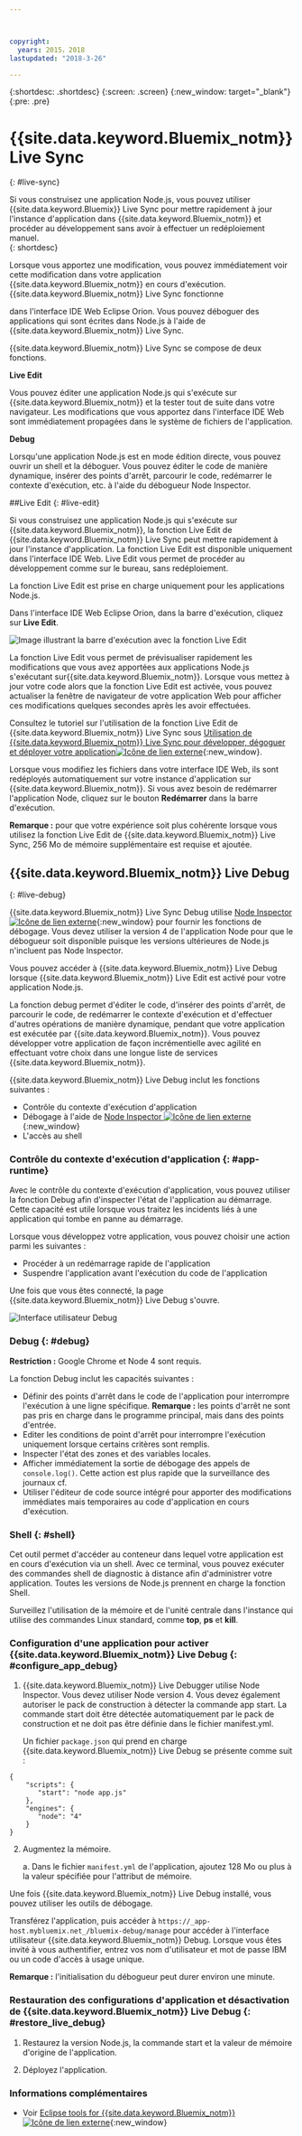 ```yaml
---



copyright:
  years: 2015，2018
lastupdated: "2018-3-26"

---
```


{:shortdesc: .shortdesc}
{:screen: .screen}
{:new_window: target="_blank"}
{:pre: .pre}

# {{site.data.keyword.Bluemix_notm}} Live Sync
{: #live-sync}


Si vous construisez une application Node.js, vous pouvez utiliser {{site.data.keyword.Bluemix}} Live Sync pour mettre rapidement à jour l'instance d'application dans {{site.data.keyword.Bluemix_notm}} et procéder au développement sans avoir à effectuer un redéploiement manuel.   
{: shortdesc}

Lorsque vous apportez une modification, vous pouvez immédiatement voir cette modification dans votre application
{{site.data.keyword.Bluemix_notm}} en cours d'exécution. {{site.data.keyword.Bluemix_notm}} Live Sync fonctionne
<!--from both the command line and -->
dans l'interface IDE Web Eclipse Orion. Vous pouvez déboguer des applications qui sont écrites dans Node.js à l'aide de {{site.data.keyword.Bluemix_notm}} Live Sync.  

{{site.data.keyword.Bluemix_notm}} Live Sync se compose de deux fonctions.
<!--three -->

<!--
**Desktop Sync**  

You can synchronize any desktop directory tree with a cloud-based project workspace similar to the way Dropbox works. The Web IDE directly edits the same cloud-based workspace, so both stay in sync. Desktop Sync works for any kind of application. To use Desktop Sync, you need to download and install the BL command line interface.  
-->

**Live Edit**

Vous pouvez éditer une application Node.js qui s'exécute sur {{site.data.keyword.Bluemix_notm}} et la tester tout de suite dans votre navigateur. Les modifications que vous apportez dans l'interface IDE Web sont immédiatement propagées dans le système de fichiers de l'application.  

**Debug**  

Lorsqu'une application Node.js est en mode édition directe, vous pouvez ouvrir un shell et la déboguer. Vous pouvez éditer le code de manière dynamique, insérer des points d'arrêt, parcourir le code, redémarrer le contexte d'exécution, etc. à l'aide du débogueur Node Inspector.  


##Live Edit
{: #live-edit}

Si vous construisez une application Node.js qui s'exécute sur {{site.data.keyword.Bluemix_notm}}, la fonction Live Edit de {{site.data.keyword.Bluemix_notm}} Live Sync  peut mettre rapidement à jour l'instance d'application. La fonction Live Edit est disponible uniquement dans l'interface IDE Web. Live Edit vous permet de procéder au développement comme sur le bureau, sans redéploiement.

La fonction Live Edit est prise en charge uniquement pour les applications Node.js.

Dans l'interface IDE Web Eclipse Orion, dans la barre d'exécution, cliquez sur **Live Edit**.

![Image illustrant la barre d'exécution avec la fonction Live Edit](images/bluemix-live-sync-light.png)

La fonction Live Edit vous permet de prévisualiser rapidement les modifications que vous avez apportées aux applications Node.js s'exécutant sur{{site.data.keyword.Bluemix_notm}}. Lorsque vous mettez à jour
votre code alors que la fonction Live Edit est activée, vous pouvez actualiser la fenêtre de navigateur de votre application Web pour afficher ces
modifications quelques secondes après les avoir effectuées.

Consultez le tutoriel sur l'utilisation de la fonction Live Edit de {{site.data.keyword.Bluemix_notm}} Live Sync sous [Utilisation de {{site.data.keyword.Bluemix_notm}} Live Sync pour développer, dégoguer et déployer votre application![Icône de lien externe](../../icons/launch-glyph.svg "Icône de lien externe")](https://www.ibm.com/cloud/garage/tutorials/use-live-sync-to-develop-debug-and-deploy-your-app){:new_window}.

Lorsque vous modifiez les fichiers dans votre interface IDE Web, ils sont redéployés automatiquement sur votre instance d'application sur {{site.data.keyword.Bluemix_notm}}. Si vous avez besoin de redémarrer l'application Node, cliquez sur le bouton **Redémarrer** dans la barre d'exécution.

**Remarque :** pour que votre expérience soit plus cohérente lorsque vous utilisez la fonction Live Edit de {{site.data.keyword.Bluemix_notm}} Live Sync, 256 Mo de mémoire supplémentaire est requise et ajoutée.

## {{site.data.keyword.Bluemix_notm}} Live Debug
{: #live-debug}

{{site.data.keyword.Bluemix_notm}} Live Sync Debug utilise
[Node Inspector ![Icône de lien externe](../../icons/launch-glyph.svg "Icône de lien externe")](https://github.com/node-inspector/node-inspector){:new_window}
pour fournir les fonctions de débogage. Vous devez utiliser la version 4 de l'application Node pour que le débogueur soit disponible puisque les versions ultérieures de Node.js n'incluent pas Node Inspector.

Vous pouvez accéder à {{site.data.keyword.Bluemix_notm}} Live Debug lorsque {{site.data.keyword.Bluemix_notm}} Live Edit est activé pour votre application Node.js.  

La fonction debug permet d'éditer le code, d'insérer des points d'arrêt, de parcourir le code, de redémarrer le contexte d'exécution et d'effectuer d'autres opérations de manière dynamique, pendant que votre application est exécutée par {{site.data.keyword.Bluemix_notm}}. Vous pouvez développer votre application de façon incrémentielle avec agilité en effectuant votre choix dans une longue liste de services
{{site.data.keyword.Bluemix_notm}}.

{{site.data.keyword.Bluemix_notm}} Live Debug inclut les fonctions suivantes :

* Contrôle du contexte d'exécution d'application
* Débogage à l'aide de [Node Inspector ![Icône de lien externe](../../icons/launch-glyph.svg "Icône de lien externe")](https://github.com/node-inspector/node-inspector){:new_window}
* L'accès au shell

### Contrôle du contexte d'exécution d'application {: #app-runtime}

Avec le contrôle du contexte d'exécution d'application, vous pouvez utiliser la fonction Debug afin d'inspecter l'état de l'application
au démarrage. Cette capacité est utile lorsque vous traitez les incidents liés à une application qui tombe en panne au démarrage.

Lorsque vous développez votre application, vous pouvez choisir une action parmi les suivantes :

* Procéder à un redémarrage rapide de l'application
* Suspendre l'application avant l'exécution du code de l'application

Une fois que vous êtes connecté, la page {{site.data.keyword.Bluemix_notm}} Live Debug s'ouvre.

![Interface utilisateur Debug](images/live_sync_debug.png)


### Debug {: #debug}

**Restriction :** Google Chrome et Node 4 sont requis.

La fonction Debug inclut les capacités suivantes :  
* Définir des points d'arrêt dans le code de l'application pour interrompre l'exécution à une ligne spécifique.
  **Remarque :** les points d'arrêt ne sont pas pris en charge dans le programme principal, mais dans des points d'entrée.
* Editer les conditions de point d'arrêt pour interrompre l'exécution uniquement lorsque certains critères sont remplis.
* Inspecter l'état des zones et des variables locales.
* Afficher immédiatement la sortie de débogage des appels de `console.log()`. Cette action est plus rapide que la surveillance des journaux cf.
* Utiliser l'éditeur de code source intégré pour apporter des modifications immédiates mais temporaires au code d'application en cours d'exécution.

### Shell {: #shell}

Cet outil permet d'accéder au conteneur dans lequel votre application est en cours d'exécution via un shell. Avec ce terminal, vous pouvez
exécuter des commandes shell de diagnostic à distance afin d'administrer votre application. Toutes les versions de Node.js prennent en charge la fonction Shell.

Surveillez l'utilisation de la mémoire et de l'unité centrale dans l'instance qui utilise des commandes Linux standard, comme
**top**, **ps** et **kill**.

### Configuration d'une application pour activer {{site.data.keyword.Bluemix_notm}} Live Debug {: #configure_app_debug}

1. {{site.data.keyword.Bluemix_notm}} Live Debugger utilise Node Inspector. Vous devez utiliser Node version 4. Vous devez également autoriser le pack de construction à détecter la commande app start. La commande start doit être détectée automatiquement par
le pack de construction et ne doit pas être définie dans le fichier manifest.yml.

   Un fichier `package.json` qui prend en charge {{site.data.keyword.Bluemix_notm}} Live Debug se présente comme suit :

  ```
  {
      "scripts": {
         "start": "node app.js"
      },
      "engines": {
         "node": "4"
      }
  }
  ```

2. Augmentez la mémoire.  

    a. Dans le fichier `manifest.yml` de l'application, ajoutez 128 Mo ou plus à la valeur spécifiée pour l'attribut de mémoire.

Une fois {{site.data.keyword.Bluemix_notm}} Live
Debug installé, vous pouvez utiliser les outils de débogage.

Transférez l'application, puis accéder à `https://_app-host.mybluemix.net_/bluemix-debug/manage` pour accéder à l'interface utilisateur {{site.data.keyword.Bluemix_notm}} Debug. Lorsque vous êtes invité à vous authentifier, entrez vos nom d'utilisateur et mot de passe IBM ou un code d'accès à usage unique.    

**Remarque :** l'initialisation du débogueur peut durer environ une minute. 

### Restauration des configurations d'application et désactivation de {{site.data.keyword.Bluemix_notm}} Live Debug {: #restore_live_debug}

1. Restaurez la version Node.js, la commande start et la valeur de mémoire d'origine de l'application.

2. Déployez l'application.

### Informations complémentaires

* Voir [Eclipse tools for {{site.data.keyword.Bluemix_notm}} ![Icône de lien externe](../../icons/launch-glyph.svg "Icône de lien externe")](https://www.bluemix.net/docs/manageapps/eclipsetools/eclipsetools.html){:new_window}
